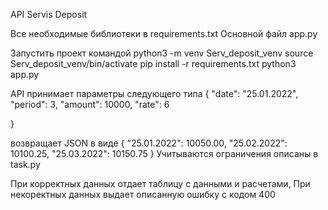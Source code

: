 API Servis Deposit

Все необходимые библиотеки в requirements.txt
Основной файл app.py

Запустить проект командой 
python3 -m venv Serv_deposit_venv
source Serv_deposit_venv/bin/activate
pip install -r requirements.txt
python3 app.py

API принимает параметры следующего типа {
       "date": "25.01.2022",
       "period": 3,
       "amount": 10000,
       "rate": 6
       
}

возвращает JSON в виде {
    "25.01.2022": 10050.00,
    "25.02.2022": 10100.25,
    "25.03.2022": 10150.75
}
Учитываются ограничения описаны в task.py

При корректных данных отдает таблицу с данными и расчетами,
При некоректных данных выдает описанную ошибку с кодом 400
